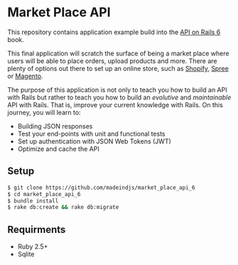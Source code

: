 # Market Place API

This repository contains application example build into the [API on Rails 6](https://github.com/madeindjs/api_on_rails) book.

This final application will scratch the surface of being a market place where users will be able to place orders, upload products and more. There are plenty of options out there to set up an online store, such as [Shopify](http://shopify.com), [Spree](http://spreecommerce.com/) or [Magento](http://magento.com).

The purpose of this application is not only to teach you how to build an API with Rails but rather to teach you how to build an *evolutive* and *maintainable* API with Rails. That is, improve your current knowledge with Rails. On this journey, you will learn to:

- Building JSON responses
- Test your end-points with unit and functional tests
- Set up authentication with JSON Web Tokens (JWT)
- Optimize and cache the API

## Setup

~~~bash
$ git clone https://github.com/madeindjs/market_place_api_6
$ cd market_place_api_6
$ bundle install
$ rake db:create && rake db:migrate
~~~

## Requirments

- Ruby 2.5+
- Sqlite
